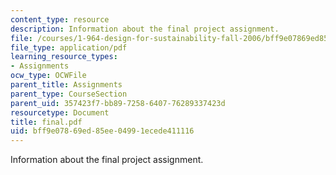 ```yaml
---
content_type: resource
description: Information about the final project assignment.
file: /courses/1-964-design-for-sustainability-fall-2006/bff9e07869ed85ee04991ecede411116_final.pdf
file_type: application/pdf
learning_resource_types:
- Assignments
ocw_type: OCWFile
parent_title: Assignments
parent_type: CourseSection
parent_uid: 357423f7-bb89-7258-6407-76289337423d
resourcetype: Document
title: final.pdf
uid: bff9e078-69ed-85ee-0499-1ecede411116
---
```

Information about the final project assignment.

